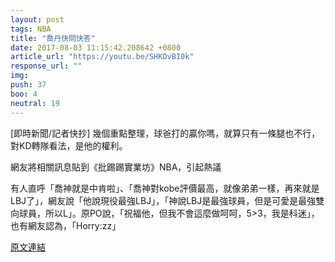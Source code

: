 ```yaml
---
layout: post
tags: NBA
title: "喬丹快問快答"
date: 2017-08-03 11:15:42.208642 +0800
article_url: "https://youtu.be/SHKDvBI0k"
response_url: ""
img: 
push: 37
boo: 4
neutral: 19
---
```


[即時新聞/記者快抄] 幾個重點整理，球爸打的贏你嗎，就算只有一條腿也不行，對KD轉隊看法，是他的權利。

網友將相關訊息貼到《批踢踢實業坊》NBA，引起熱議

有人直呼「喬神就是中肯啦」、「喬神對kobe評價最高，就像弟弟一樣，再來就是LBJ了」，網友說「他說現役最強LBJ」，「神說LBJ是最強球員，但是可愛是最強雙向球員，所以L」。原PO說，「祝福他，但我不會這麼做呵呵，5>3，我是科迷」，也有網友認為，「Horry:zz」

<a href = "https://www.ptt.cc/bbs/NBA/M.1501695443.A.D10.html">原文連結</a>

